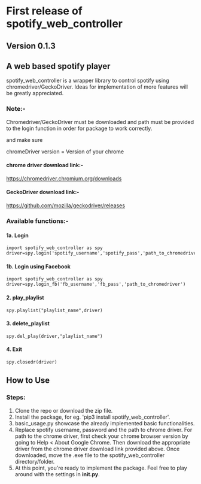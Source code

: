 # First release of spotify_web_controller
## Version 0.1.3
## A web based spotify player
spotify_web_controller is a wrapper library to control spotify using chromedriver/GeckoDriver. Ideas for implementation of more features will be greatly appreciated. 

### Note:-
Chromedriver/GeckoDriver must be downloaded and path must be provided to the login function in order for package to work correctly.

and make sure 

chromeDriver version = Version of your chrome

#### chrome driver download link:-

https://chromedriver.chromium.org/downloads

#### GeckoDriver download link:-

https://github.com/mozilla/geckodriver/releases

### Available functions:-

#### 1a. Login

```
import spotify_web_controller as spy
driver=spy.login('spotify_username','spotify_pass','path_to_chromedriver')
```

#### 1b. Login using Facebook

```
import spotify_web_controller as spy
driver=spy.login_fb('fb_username','fb_pass','path_to_chromedriver')
```

#### 2. play_playlist

```
spy.playlist("playlist_name",driver)
```

#### 3. delete_playlist

```
spy.del_play(driver,"playlist_name")
```

#### 4. Exit

```
spy.closedr(driver)
```

## How to Use
### Steps:
1. Clone the repo or download the zip file.
2. Install the package, for eg. 'pip3 install spotify_web_controller'.
3. basic_usage.py showcase the already implemented basic functionalities.
4. Replace spotify username, password and the path to chrome driver. For path to the chrome driver, first check your chrome browser version by going to Help < About Google Chrome. Then download the appropriate driver from the chrome driver download link provided above. Once downloaded, move the .exe file to the spotify_web_controller directory/folder. 
5. At this point, you're ready to implement the package. Feel free to play around with the settings in __init.py__.

